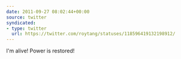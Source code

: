 ```yaml
---
date: 2011-09-27 08:02:44+00:00
source: twitter
syndicated:
- type: twitter
  url: https://twitter.com/roytang/statuses/118596419132198912/
---
```


I'm alive! Power is restored!
